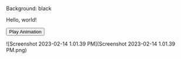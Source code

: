 Background: black

<p>Hello, world!</p>

<button onclick="startAnimation()">Play Animation</button>

<img src="gitpage1.GIF" style="display:none;" />

<script>
function startAnimation() {
  // Trigger animation
  document.querySelector("img").style.display = "block";
  document.querySelector("img").play();
}
</script>

![Screenshot 2023-02-14 1.01.39 PM](Screenshot 2023-02-14 1.01.39 PM.png)
<audio src="Audio 1.m4a" autoplay loop> </audio>
